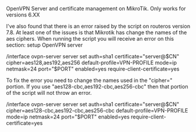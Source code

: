 OpenVPN Server and certificate management on MikroTik. Only works for versions 6.XX




I've also found that there is an error raised by the script on routeros version 7.8. At least one of the issues is that Mikrotik has change the names of the aes ciphers. When running the script you will receive an error on this section:
setup OpenVPN server

/interface ovpn-server server
set auth=sha1 certificate="server@$CN" cipher=aes128,aes192,aes256
default-profile=VPN-PROFILE mode=ip netmask=24 port="$PORT"
enabled=yes require-client-certificate=yes

To fix the error you need to change the names used in the "cipher=" portion. If you use "aes128-cbc,aes192-cbc,aes256-cbc" then that portion of the script will not throw an error.


/interface ovpn-server server set auth=sha1 certificate="server@$CN" cipher=aes128-cbc,aes192-cbc,aes256-cbc default-profile=VPN-PROFILE mode=ip netmask=24 port="$PORT" enabled=yes require-client-certificate=yes
